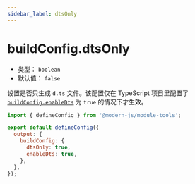 ```yaml
---
sidebar_label: dtsOnly
---
```


# buildConfig.dtsOnly



* 类型： `boolean`
* 默认值： `false`

设置是否只生成 `d.ts` 文件。该配置仅在 TypeScript 项目里配置了 [`buildConfig.enableDts`](/docs/apis/config/output/build-config/enable-dts) 为 `true` 的情况下才生效。

```js title="modern.config.js"
import { defineConfig } from '@modern-js/module-tools';

export default defineConfig({
  output: {
    buildConfig: {
      dtsOnly: true,
      enableDts: true,
    },
  },
});
```
